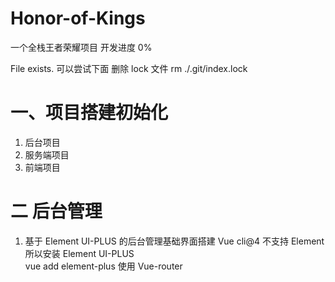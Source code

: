 # Honor-of-Kings

一个全栈王者荣耀项目 开发进度 0%

File exists. 可以尝试下面 删除 lock 文件
rm ./.git/index.lock

# 一、项目搭建初始化

1. 后台项目
2. 服务端项目
3. 前端项目

# 二 后台管理

1. 基于 Element UI-PLUS 的后台管理基础界面搭建
   Vue cli@4 不支持 Element 所以安装 Element UI-PLUS  
   vue add element-plus
   使用 Vue-router
